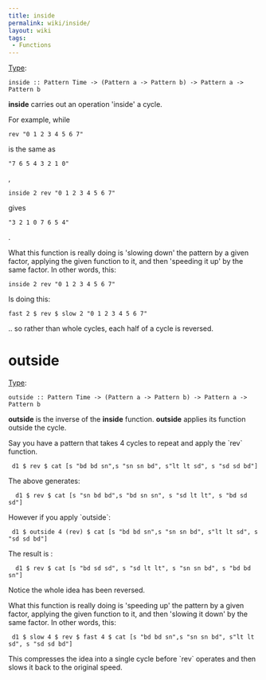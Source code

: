 ```yaml
---
title: inside
permalink: wiki/inside/
layout: wiki
tags:
 - Functions
---
```


[Type](/wiki/Type_signatures "wikilink"):

    inside :: Pattern Time -> (Pattern a -> Pattern b) -> Pattern a -> Pattern b

**inside** carries out an operation 'inside' a cycle.

For example, while

    rev "0 1 2 3 4 5 6 7"

is the same as

    "7 6 5 4 3 2 1 0"

,

    inside 2 rev "0 1 2 3 4 5 6 7"

gives

    "3 2 1 0 7 6 5 4"

.

What this function is really doing is 'slowing down' the pattern by a
given factor, applying the given function to it, and then 'speeding it
up' by the same factor. In other words, this:

    inside 2 rev "0 1 2 3 4 5 6 7"

Is doing this:

    fast 2 $ rev $ slow 2 "0 1 2 3 4 5 6 7"

.. so rather than whole cycles, each half of a cycle is reversed.

# outside

[Type](/wiki/Type_signatures "wikilink"):

    outside :: Pattern Time -> (Pattern a -> Pattern b) -> Pattern a -> Pattern b

**outside** is the inverse of the **inside** function. **outside**
applies its function outside the cycle.

Say you have a pattern that takes 4 cycles to repeat and apply the
\`rev\` function.

     d1 $ rev $ cat [s "bd bd sn",s "sn sn bd", s"lt lt sd", s "sd sd bd"] 

The above generates:

      d1 $ rev $ cat [s "sn bd bd",s "bd sn sn", s "sd lt lt", s "bd sd sd"] 

However if you apply \`outside\`:

     d1 $ outside 4 (rev) $ cat [s "bd bd sn",s "sn sn bd", s"lt lt sd", s "sd sd bd"]  

The result is :

      d1 $ rev $ cat [s "bd sd sd", s "sd lt lt", s "sn sn bd", s "bd bd sn"] 

Notice the whole idea has been reversed.

What this function is really doing is 'speeding up' the pattern by a
given factor, applying the given function to it, and then 'slowing it
down' by the same factor. In other words, this:

     d1 $ slow 4 $ rev $ fast 4 $ cat [s "bd bd sn",s "sn sn bd", s"lt lt sd", s "sd sd bd"]  

This compresses the idea into a single cycle before \`rev\` operates and
then slows it back to the original speed.
